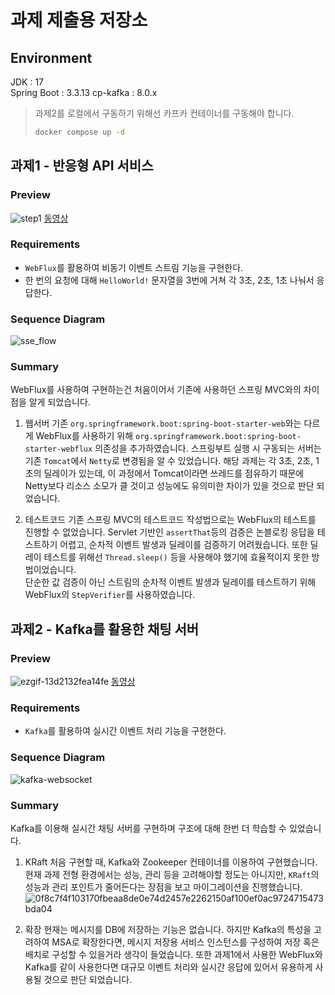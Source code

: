# 과제 제출용 저장소
## Environment
JDK : 17  
Spring Boot : 3.3.13
cp-kafka : 8.0.x
> 과제2를 로컬에서 구동하기 위해선 카프카 컨테이너를 구동해야 합니다.
>```bash
>docker compose up -d
>```

## 과제1 - 반응형 API 서비스
### Preview
![step1](https://github.com/user-attachments/assets/c314f097-3322-4ce4-8da1-208d2de4f2cb)
[동영상](https://github.com/user-attachments/assets/ce9379bd-3e7d-4756-baf7-39dc073a2865)


### Requirements
- `WebFlux`를 활용하여 비동기 이벤트 스트림 기능을 구현한다.
- 한 번의 요청에 대해 `HelloWorld!` 문자열을 3번에 거쳐 각 3초, 2초, 1초 나눠서 응답한다.

### Sequence Diagram
![sse_flow](https://github.com/user-attachments/assets/50eae537-92f4-4ad4-abb8-14df7a8f12d3)

### Summary
WebFlux를 사용하여 구현하는건 처음이어서 기존에 사용하던 스프링 MVC와의 차이점을 알게 되었습니다.
1. 웹서버
기존 `org.springframework.boot:spring-boot-starter-web`와는 다르게 WebFlux를 사용하기 위해
`org.springframework.boot:spring-boot-starter-webflux` 의존성을 추가하였습니다.
스프링부트 실행 시 구동되는 서버는 기존 `Tomcat`에서 `Netty`로 변경됨을 알 수 있었습니다.
해당 과제는 각 3초, 2초, 1초의 딜레이가 있는데, 이 과정에서 Tomcat이라면 쓰레드를 점유하기 때문에
Netty보다 리소스 소모가 클 것이고 성능에도 유의미한 차이가 있을 것으로 판단 되었습니다.

2. 테스트코드
기존 스프링 MVC의 테스트코드 작성법으로는 WebFlux의 테스트를 진행할 수 없었습니다.
Servlet 기반인 `assertThat`등의 검증은 논블로킹 응답을 테스트하기 어렵고, 순차적 이벤트 발생과
딜레이를 검증하기 어려웠습니다. 또한 딜레이 테스트를 위해선 `Thread.sleep()` 등을 사용해야 했기에
효율적이지 못한 방법이었습니다.      
단순한 값 검증이 아닌 스트림의 순차적 이벤트 발생과 딜레이를 테스트하기 위해 WebFlux의 `StepVerifier`를 사용하였습니다.

## 과제2 - Kafka를 활용한 채팅 서버
### Preview
![ezgif-13d2132fea14fe](https://github.com/user-attachments/assets/71428387-c818-4677-9dec-20c91ab5f922)
[동영상](https://github.com/user-attachments/assets/86ba67f8-3146-474a-8746-b0b4e0dd6992)

### Requirements
- `Kafka`를 활용하여 실시간 이벤트 처리 기능을 구현한다.

### Sequence Diagram
![kafka-websocket](https://github.com/user-attachments/assets/719baa86-f989-4120-b222-2c9440459c29)

### Summary
Kafka를 이용해 실시간 채팅 서버를 구현하며 구조에 대해 한번 더 학습할 수 있었습니다.
1. KRaft
처음 구현할 때, Kafka와 Zookeeper 컨테이너를 이용하여 구현했습니다. 현재 과제 전형 환경에서는
성능, 관리 등을 고려해야할 정도는 아니지만, `KRaft`의 성능과 관리 포인트가 줄어든다는 장점을 보고 마이그레이션을 진행했습니다.
![0f8c7f4f103170fbeaa8de0e74d2457e2262150af100ef0ac9724715473bda04](https://github.com/user-attachments/assets/5366c503-44f3-4d37-8e16-fbbf823d9673)

2. 확장
현재는 메시지를 DB에 저장하는 기능은 없습니다. 하지만 Kafka의 특성을 고려하여 MSA로 확장한다면,
메시지 저장용 서비스 인스턴스를 구성하여 저장 혹은 배치로 구성할 수 있을거라 생각이 들었습니다.
또한 과제1에서 사용한 WebFlux와 Kafka를 같이 사용한다면 대규모 이벤트 처리와 실시간 응답에 있어서
유용하게 사용될 것으로 판단 되었습니다.

